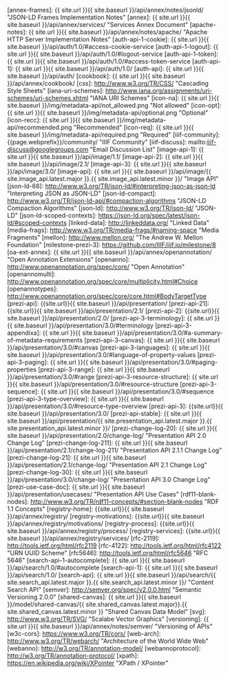 [annex-frames]: {{ site.url }}{{ site.baseurl }}/api/annex/notes/jsonld/ "JSON-LD Frames Implementation Notes"
[annex]: {{ site.url }}{{ site.baseurl }}/api/annex/services/ "Services Annex Document"
[apache-notes]: {{ site.url }}{{ site.baseurl }}/api/annex/notes/apache/ "Apache HTTP Server Implementation Notes"
[auth-api-1-cookie]: {{ site.url }}{{ site.baseurl }}/api/auth/1.0/#access-cookie-service
[auth-api-1-logout]: {{ site.url }}{{ site.baseurl }}/api/auth/1.0/#logout-service
[auth-api-1-token]: {{ site.url }}{{ site.baseurl }}/api/auth/1.0/#access-token-service
[auth-api-1]: {{ site.url }}{{ site.baseurl }}/api/auth/1.0/
[auth-api]: {{ site.url }}{{ site.baseurl }}/api/auth/
[cookbook]: {{ site.url }}{{ site.baseurl }}/api/annex/cookbook/
[css]: http://www.w3.org/TR/CSS/ "Cascading Style Sheets"
[iana-uri-schemes]: http://www.iana.org/assignments/uri-schemes/uri-schemes.xhtml "IANA URI Schemes"
[icon-na]: {{ site.url }}{{ site.baseurl }}/img/metadata-api/not_allowed.png "Not allowed"
[icon-opt]: {{ site.url }}{{ site.baseurl }}/img/metadata-api/optional.png "Optional"
[icon-recc]: {{ site.url }}{{ site.baseurl }}/img/metadata-api/recommended.png "Recommended"
[icon-req]: {{ site.url }}{{ site.baseurl }}/img/metadata-api/required.png "Required"
[iiif-community]: {{page.webprefix}}/community/ "IIIF Community"
[iiif-discuss]: mailto:iiif-discuss@googlegroups.com "Email Discussion List"
[image-api-1]: {{ site.url }}{{ site.baseurl }}/api/image/1.1/
[image-api-2]: {{ site.url }}{{ site.baseurl }}/api/image/2.1/
[image-api-3]: {{ site.url }}{{ site.baseurl }}/api/image/3.0/
[image-api]: {{ site.url }}{{ site.baseurl }}/api/image/{{ site.image_api.latest.major }}.{{ site.image_api.latest.minor }}/ "Image API"
[json-ld-68]: http://www.w3.org/TR/json-ld/#interpreting-json-as-json-ld "Interpreting JSON as JSON-LD"
[json-ld-compact]: http://www.w3.org/TR/json-ld-api/#compaction-algorithms "JSON-LD Compaction Algorithms"
[json-ld]: http://www.w3.org/TR/json-ld/ "JSON-LD"
[json-ld-scoped-contexts]: https://json-ld.org/spec/latest/json-ld/#scoped-contexts
[linked-data]: http://linkeddata.org/ "Linked Data"
[media-frags]: http://www.w3.org/TR/media-frags/#naming-space "Media Fragments"
[mellon]: http://www.mellon.org/ "The Andrew W. Mellon Foundation"
[milestone-prezi-3]:  https://github.com/IIIF/iiif.io/milestone/8
[oa-ext-annex]: {{ site.url }}{{ site.baseurl }}/api/annex/openannotation/ "Open Annotation Extensions"
[openanno]: http://www.openannotation.org/spec/core/ "Open Annotation"
[openannomulti]: http://www.openannotation.org/spec/core/multiplicity.html#Choice
[openannotypes]: http://www.openannotation.org/spec/core/core.html#BodyTargetType
[prezi-api]: {{site.url}}{{ site.baseurl }}/api/presentation/
[prezi-api-21]: {{site.url}}{{ site.baseurl }}/api/presentation/2.1/
[prezi-api-2]: {{site.url}}{{ site.baseurl }}/api/presentation/2.0/
[prezi-api-3-terminology]: {{ site.url }}{{ site.baseurl }}/api/presentation/3.0/#terminology
[prezi-api-3-appendixa]: {{ site.url }}{{ site.baseurl }}/api/presentation/3.0/#a-summary-of-metadata-requirements
[prezi-api-3-canvas]: {{ site.url }}{{ site.baseurl }}/api/presentation/3.0/#canvas
[prezi-api-3-languages]: {{ site.url }}{{ site.baseurl }}/api/presentation/3.0/#language-of-property-values
[prezi-api-3-paging]: {{ site.url }}{{ site.baseurl }}/api/presentation/3.0/#paging-properties
[prezi-api-3-range]: {{ site.url }}{{ site.baseurl }}/api/presentation/3.0/#range
[prezi-api-3-resource-structure]: {{ site.url }}{{ site.baseurl }}/api/presentation/3.0/#resource-structure
[prezi-api-3-sequence]: {{ site.url }}{{ site.baseurl }}/api/presentation/3.0/#sequence
[prezi-api-3-type-overview]: {{ site.url }}{{ site.baseurl }}/api/presentation/3.0/#resource-type-overview
[prezi-api-3]: {{site.url}}{{ site.baseurl }}/api/presentation/3.0/
[prezi-api-stable]: {{ site.url }}{{ site.baseurl }}/api/presentation/{{ site.presentation_api.latest.major }}.{{ site.presentation_api.latest.minor }}/
[prezi-change-log-20]: {{ site.url }}{{ site.baseurl }}/api/presentation/2.0/change-log/ "Presentation API 2.0 Change Log"
[prezi-change-log-211]: {{ site.url }}{{ site.baseurl }}/api/presentation/2.1/change-log-211/ "Presentation API 2.1.1 Change Log"
[prezi-change-log-21]: {{ site.url }}{{ site.baseurl }}/api/presentation/2.1/change-log/ "Presentation API 2.1 Change Log"
[prezi-change-log-30]: {{ site.url }}{{ site.baseurl }}/api/presentation/3.0/change-log/ "Presentation API 3.0 Change Log"
[prezi-use-case-doc]: {{ site.url }}{{ site.baseurl }}/api/presentation/usecases/ "Presentation API Use Cases"
[rdf11-blank-nodes]: http://www.w3.org/TR/rdf11-concepts/#section-blank-nodes "RDF 1.1 Concepts"
[registry-home]: {{site.url}}{{ site.baseurl }}/api/annex/registry/
[registry-motivations]: {{site.url}}{{ site.baseurl }}/api/annex/registry/motivations/
[registry-process]: {{site.url}}{{ site.baseurl }}/api/annex/registry/process/
[registry-services]: {{site.url}}{{ site.baseurl }}/api/annex/registry/services/
[rfc-2119]: http://tools.ietf.org/html/rfc2119
[rfc-4122]: http://tools.ietf.org/html/rfc4122 "URN UUID Scheme"
[rfc5646]: http://tools.ietf.org/html/rfc5646 "RFC 5646"
[search-api-1-autocomplete]: {{ site.url }}{{ site.baseurl }}/api/search/1.0/#autocomplete
[search-api-1]: {{ site.url }}{{ site.baseurl }}/api/search/1.0/
[search-api]: {{ site.url }}{{ site.baseurl }}/api/search/{{ site.search_api.latest.major }}.{{ site.search_api.latest.minor }}/ "Content Search API"
[semver]: http://semver.org/spec/v2.0.0.html "Semantic Versioning 2.0.0"
[shared-canvas]: {{ site.url }}{{ site.baseurl }}/model/shared-canvas/{{ site.shared_canvas.latest.major}}.{{ site.shared_canvas.latest.minor }} "Shared Canvas Data Model"
[svg]: http://www.w3.org/TR/SVG/ "Scalabe Vector Graphics"
[versioning]: {{ site.url }}{{ site.baseurl }}/api/annex/notes/semver/ "Versioning of APIs"
[w3c-cors]: https://www.w3.org/TR/cors/
[web-arch]: http://www.w3.org/TR/webarch/ "Architecture of the World Wide Web"
[webanno]: http://w3.org/TR/annotation-model/
[webannoprotocol]: http://w3.org/TR/annotation-protocol/
[xpath]: https://en.wikipedia.org/wiki/XPointer "XPath / XPointer"
